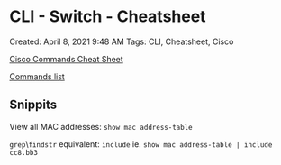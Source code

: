 # CLI - Switch - Cheatsheet

Created: April 8, 2021 9:48 AM
Tags: CLI, Cheatsheet, Cisco

[Cisco Commands Cheat Sheet](https://www.netwrix.com/cisco_commands_cheat_sheet.html)

[Commands list](./Page-3.md)

## Snippits

View all MAC addresses: `show mac address-table`

`grep`\\`findstr` equivalent: `include` ie. `show mac address-table | include cc8.bb3`
